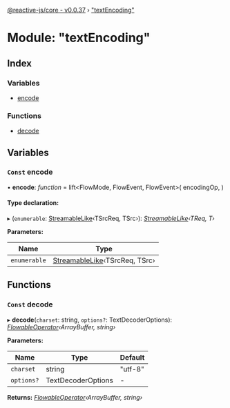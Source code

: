 [@reactive-js/core - v0.0.37](../README.md) › ["textEncoding"](_textencoding_.md)

# Module: "textEncoding"

## Index

### Variables

* [encode](_textencoding_.md#const-encode)

### Functions

* [decode](_textencoding_.md#const-decode)

## Variables

### `Const` encode

• **encode**: *function* = lift<FlowMode, FlowEvent<string>, FlowEvent<Uint8Array>>(
  encodingOp,
)

#### Type declaration:

▸ (`enumerable`: [StreamableLike](../interfaces/_streamable_.streamablelike.md)‹TSrcReq, TSrc›): *[StreamableLike](../interfaces/_streamable_.streamablelike.md)‹TReq, T›*

**Parameters:**

Name | Type |
------ | ------ |
`enumerable` | [StreamableLike](../interfaces/_streamable_.streamablelike.md)‹TSrcReq, TSrc› |

## Functions

### `Const` decode

▸ **decode**(`charset`: string, `options?`: TextDecoderOptions): *[FlowableOperator](_flowable_.md#flowableoperator)‹ArrayBuffer, string›*

**Parameters:**

Name | Type | Default |
------ | ------ | ------ |
`charset` | string | "utf-8" |
`options?` | TextDecoderOptions | - |

**Returns:** *[FlowableOperator](_flowable_.md#flowableoperator)‹ArrayBuffer, string›*
